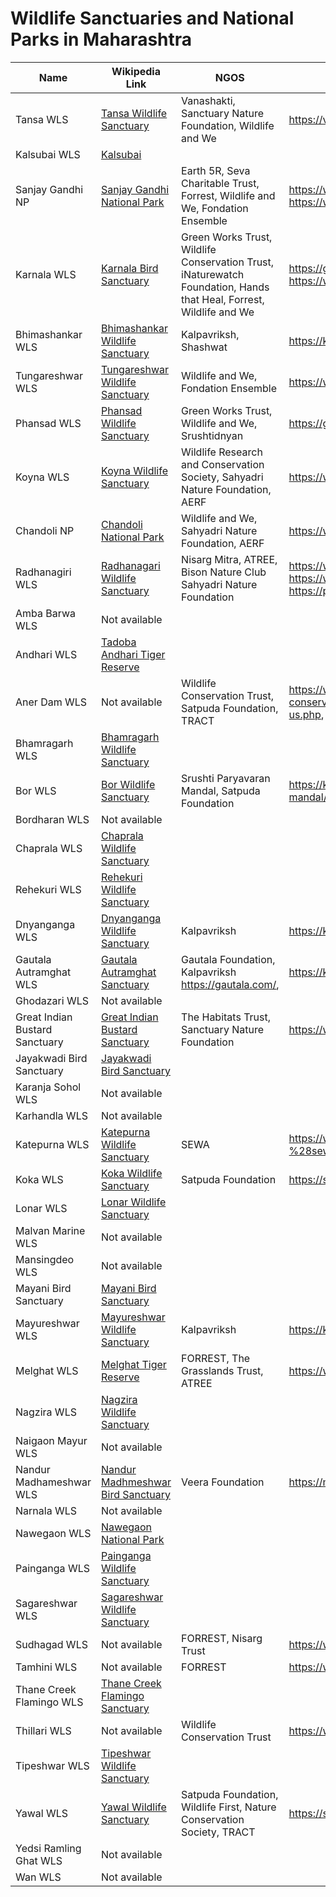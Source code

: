 # Wildlife Sanctuaries and National Parks in Maharashtra

| Name | Wikipedia Link |NGOS | NGOs Website |
|------|--------------|------------|------------|
| Tansa WLS | [Tansa Wildlife Sanctuary](https://en.wikipedia.org/wiki/Tansa_Wildlife_Sanctuary) |Vanashakti, Sanctuary Nature Foundation, Wildlife and We |	https://vanashakti.org/, https://www.sanctuarynaturefoundation.org/, https://wildlifeandwe.in/
| Kalsubai WLS | [Kalsubai](https://en.wikipedia.org/wiki/Kalsubai) |
| Sanjay Gandhi NP | [Sanjay Gandhi National Park](https://en.wikipedia.org/wiki/Sanjay_Gandhi_National_Park) | Earth 5R, Seva Charitable Trust, Forrest, Wildlife and We, Fondation Ensemble | https://wildlifeandwe.in/, https://earth5r.org/, https://worldartcommunity.com/shops/seva-charitable-trust/, https://www.forrest-india.org/, https://www.fondationensemble.org/en/
| Karnala WLS | [Karnala Bird Sanctuary](https://en.wikipedia.org/wiki/Karnala_Bird_Sanctuary) | Green Works Trust, Wildlife Conservation Trust, iNaturewatch Foundation, Hands that Heal, Forrest, Wildlife and We	|https://gwtindia.org/, https://www.wildlifeconservationtrust.org/, https://inaturewatch.org/, https://handsthatheal.in/, https://www.forrest-india.org/, https://wildlifeandwe.in/
| Bhimashankar WLS | [Bhimashankar Wildlife Sanctuary](https://en.wikipedia.org/wiki/Bhimashankar_Wildlife_Sanctuary) |Kalpavriksh, Shashwat	| https://kalpavriksh.org/, https://www.shashwattrustmanchar.org/about-us/
| Tungareshwar WLS | [Tungareshwar Wildlife Sanctuary](https://en.wikipedia.org/wiki/Tungareshwar_Wildlife_Sanctuary) | Wildlife and We, Fondation Ensemble	| https://wildlifeandwe.in/, https://www.fondationensemble.org/en/
| Phansad WLS | [Phansad Wildlife Sanctuary](https://en.wikipedia.org/wiki/Phansad_Wildlife_Sanctuary) |Green Works Trust, Wildlife and We, Srushtidnyan	| https://gwtindia.org/, https://wildlifeandwe.in/,https://www.srushtidnyan.org/
| Koyna WLS | [Koyna Wildlife Sanctuary](https://en.wikipedia.org/wiki/Koyna_Wildlife_Sanctuary) |Wildlife Research and Conservation Society, Sahyadri Nature Foundation, AERF	| https://www.wrcsindia.org/, https://paschimghat.wixsite.com/home, https://www.aerfindia.org/
| Chandoli NP | [Chandoli National Park](https://en.wikipedia.org/wiki/Chandoli_National_Park) |Wildlife and We, Sahyadri Nature Foundation, AERF	| https://wildlifeandwe.in/, https://paschimghat.wixsite.com/home, https://www.aerfindia.org/
| Radhanagiri WLS | [Radhanagari Wildlife Sanctuary](https://en.wikipedia.org/wiki/Radhanagari_Wildlife_Sanctuary) |Nisarg Mitra, ATREE, Bison Nature Club Sahyadri Nature Foundation	| https://www.snmcpn.org/#:~:text=Sahyadri%20Nisarga%20Mitra%20(SNM)%20is,of%20Maharashtra%20state%20in%20India., https://www.atree.org/, https://www.google.com.pk/travel/hotels/entity/ChgIiYnNwJCK2pPTARoLL2cvMXRmNnE3NDkQBA, https://paschimghat.wixsite.com/home
| Amba Barwa WLS | Not available |
| Andhari WLS | [Tadoba Andhari Tiger Reserve](https://en.wikipedia.org/wiki/Tadoba_Andhari_Tiger_Reserve) |
| Aner Dam WLS | Not available | Wildlife Conservation Trust, Satpuda Foundation, TRACT |	https://www.wildlifeconservationtrust.org/our-work/wildlife-conservation/catalysing-conservation/#:~:text=ECO%2DPRO%2C%20in%20close%20association,the%20Tadoba%2DAndhari%20Tiger%20Reserve.,https://satpuda.org/about-us.php, https://www.tractindia.org/about-us.html
| Bhamragarh WLS | [Bhamragarh Wildlife Sanctuary](https://en.wikipedia.org/wiki/Bhamragarh_Wildlife_Sanctuary) |
| Bor WLS | [Bor Wildlife Sanctuary](https://en.wikipedia.org/wiki/Bor_Wildlife_Sanctuary) | Srushti Paryavaran Mandal, Satpuda Foundation	| https://kirloskarvasundhara.com/honours/srushti-paryavaran-mandal/#:~:text=Srushti%20Paryavaran%20Mandal%2C%20Nagpur%20is,the%20cause%20of%20nature%20conservation., https://satpuda.org/
| Bordharan WLS | Not available |
| Chaprala WLS | [Chaprala Wildlife Sanctuary](https://en.wikipedia.org/wiki/Chaprala_Wildlife_Sanctuary) |
| Rehekuri WLS | [Rehekuri Wildlife Sanctuary](https://en.wikipedia.org/wiki/Rehekuri_Wildlife_Sanctuary) |
| Dnyanganga WLS | [Dnyanganga Wildlife Sanctuary](https://en.wikipedia.org/wiki/Dnyanganga_Wildlife_Sanctuary) | Kalpavriksh	| https://kalpavriksh.org/botha-village/
| Gautala Autramghat WLS | [Gautala Autramghat Sanctuary](https://en.wikipedia.org/wiki/Gautala_Autramghat_Sanctuary) | Gautala Foundation, Kalpavriksh	https://gautala.com/, | https://kalpavriksh.org/wp-content/uploads/2020/10/127-PROTECTED_AREA_UPDATE_127_June_2017.pdf
| Ghodazari WLS | Not available |
| Great Indian Bustard Sanctuary | [Great Indian Bustard Sanctuary](https://en.wikipedia.org/wiki/Great_Indian_Bustard_Sanctuary) | The Habitats Trust, Sanctuary Nature Foundation	 | https://www.thehabitatstrust.org/overview.php, https://www.sanctuarynaturefoundation.org/article/saving-the-great-indian-bustard
| Jayakwadi Bird Sanctuary | [Jayakwadi Bird Sanctuary](https://en.wikipedia.org/wiki/Jayakwadi_Bird_Sanctuary) |
| Karanja Sohol WLS | Not available |
| Karhandla WLS | Not available |
| Katepurna WLS | [Katepurna Wildlife Sanctuary](https://en.wikipedia.org/wiki/Katepurna_Wildlife_Sanctuary) | SEWA	 |https://www.sanctuarynaturefoundation.org/article/sustaining-environment-and-wildlife-assemblage-%28sewa%29#:~:text=SEWA%20supports%20the%20Forest%20Department,and%20confiscation%20of%20wildlife%20contraband.
| Koka WLS | [Koka Wildlife Sanctuary](https://en.wikipedia.org/wiki/Koka_Wildlife_Sanctuary) | Satpuda Foundation	| https://satpuda.org/about-us.php
| Lonar WLS | [Lonar Wildlife Sanctuary](https://en.wikipedia.org/wiki/Lonar_Wildlife_Sanctuary) |
| Malvan Marine WLS | Not available |
| Mansingdeo WLS | Not available |
| Mayani Bird Sanctuary | [Mayani Bird Sanctuary](https://en.wikipedia.org/wiki/Mayani_Bird_Sanctuary) |
| Mayureshwar WLS | [Mayureshwar Wildlife Sanctuary](https://en.wikipedia.org/wiki/Mayureshwar_Wildlife_Sanctuary) | Kalpavriksh	| https://kalpavriksh.org/wp-content/uploads/2020/06/protected-area-update-95_xviii_1feb2012.pdf
| Melghat WLS | [Melghat Tiger Reserve](https://en.wikipedia.org/wiki/Melghat_Tiger_Reserve) | FORREST, The Grasslands Trust, ATREE	| https://www.forrest-india.org/ghk/, https://www.thegrasslandstrust.org/, https://www.atree.org/
| Nagzira WLS | [Nagzira Wildlife Sanctuary](https://en.wikipedia.org/wiki/Navegaon_National_Park#Nagzira_Wildlife_Sanctuary) |
| Naigaon Mayur WLS | Not available |
| Nandur Madhameshwar WLS | [Nandur Madhmeshwar Bird Sanctuary](https://en.wikipedia.org/wiki/Nandur_Madhmeshwar_Bird_Sanctuary) | Veera Foundation	| https://m.facebook.com/p/Veera-Foundation-NGO-100080364009693/
| Narnala WLS | Not available |
| Nawegaon WLS | [Nawegaon National Park](https://en.wikipedia.org/wiki/Navegaon_National_Park) |
| Painganga WLS | [Painganga Wildlife Sanctuary](https://en.wikipedia.org/wiki/Painganga_Wildlife_Sanctuary) |
| Sagareshwar WLS | [Sagareshwar Wildlife Sanctuary](https://en.wikipedia.org/wiki/Sagareshwar_Wildlife_Sanctuary) |
| Sudhagad WLS | Not available | FORREST, Nisarg Trust	|https://www.forrest-india.org/, https://www.facebook.com/nisargtrustbadlapur/?locale=hi_IN
| Tamhini WLS | Not available | FORREST	| https://www.forrest-india.org/
| Thane Creek Flamingo WLS | [Thane Creek Flamingo Sanctuary](https://en.wikipedia.org/wiki/Thane_Creek#Flamingo_Sanctuary) |
| Thillari WLS | Not available | Wildlife Conservation Trust	| https://www.wildlifeconservationtrust.org/securing-the-sahyadri-konkan-corridor/
| Tipeshwar WLS | [Tipeshwar Wildlife Sanctuary](https://en.wikipedia.org/wiki/Tipeshwar_Wildlife_Sanctuary) |
| Yawal WLS | [Yawal Wildlife Sanctuary](https://en.wikipedia.org/wiki/Yawal_Wildlife_Sanctuary) | Satpuda Foundation, Wildlife First, Nature Conservation Society, TRACT	| https://satpuda.org/activityreports.php, https://www.tractindia.org/, https://wildlifefirst.info/, https://ncs.org.in/
| Yedsi Ramling Ghat WLS | Not available |
| Wan WLS | Not available |
